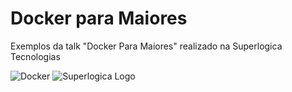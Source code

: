 # Docker para Maiores 
Exemplos da talk "Docker Para Maiores" realizado na Superlogica Tecnologias

![Docker](http://thomason.io/wp-content/uploads/2015/01/docker_monstro.png)
![Superlogica Logo](http://superlogica.com/wp-content/uploads/2014/10/logo-sl-normal.png)
